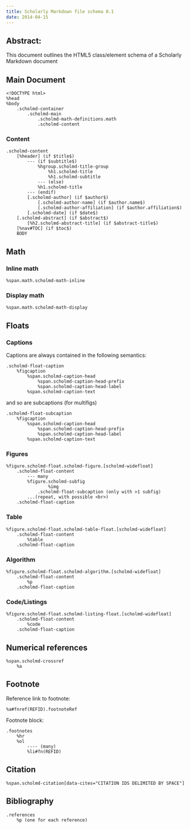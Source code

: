 ```yaml
---
title: Scholarly Markdown file schema 0.1
date: 2014-04-15
---
```


## Abstract:

This document outlines the HTML5 class/element schema of a Scholarly Markdown document

## Main Document

```haml
<!DOCTYPE html>
%head
%body
    .scholmd-container
        .scholmd-main
            .scholmd-math-definitions.math
            .scholmd-content
```

### Content

```haml
.scholmd-content
    [%header] (if $title$)
        --- (if $subtitle$)
            %hgroup.scholmd-title-group
                %h1.scholmd-title
                %h1.scholmd-subtitle
            --- (else)
            %h1.scholmd-title
        --- (endif)
        [.scholmd-author] (if $author$)
            [.scholmd-author-name] (if $author.name$)
            [.scholmd-author-affiliation] (if $author.affiliation$)
        [.scholmd-date] (if $date$)
    [.scholmd-abstract] (if $abstract$)
        [%h2.scholmd-abstract-title] (if $abstract-title$)
    [%nav#TOC] (if $toc$)
    BODY
```

## Math

### Inline math

```haml
%span.math.scholmd-math-inline
```

### Display math

```haml
%span.math.scholmd-math-display
```

## Floats

### Captions

Captions are always contained in the following semantics:

```haml
.scholmd-float-caption
    %figcaption
        %span.scholmd-caption-head
            %span.scholmd-caption-head-prefix
            %span.scholmd-caption-head-label
        %span.scholmd-caption-text
```

and so are subcaptions (for multifigs)

```haml
.scholmd-float-subcaption
    %figcaption
        %span.scholmd-caption-head
            %span.scholmd-caption-head-prefix
            %span.scholmd-caption-head-label
        %span.scholmd-caption-text
```

### Figures

```haml
%figure.scholmd-float.scholmd-figure.[scholmd-widefloat]
    .scholmd-float-content
        --- many
        %figure.scholmd-subfig
                %img
            .scholmd-float-subcaption (only with >1 subfig)
        ...(repeat, with possible <br>)
    .scholmd-float-caption
```

### Table

```haml
%figure.scholmd-float.scholmd-table-float.[scholmd-widefloat]
    .scholmd-float-content
        %table
    .scholmd-float-caption
```

### Algorithm

```haml
%figure.scholmd-float.scholmd-algorithm.[scholmd-widefloat]
    .scholmd-float-content
        %p
    .scholmd-float-caption
```

### Code/Listings

```haml
%figure.scholmd-float.scholmd-listing-float.[scholmd-widefloat]
    .scholmd-float-content
        %code
    .scholmd-float-caption
```

## Numerical references

```haml
%span.scholmd-crossref
    %a
```

## Footnote

Reference link to footnote:

```haml
%a#fnref(REFID).footnoteRef
```

Footnote block:

```haml
.footnotes
    %hr
    %ol
        ---- (many)
        %li#fn(REFID)
```

## Citation

```haml
%span.scholmd-citation[data-cites="CITATION IDS DELIMITED BY SPACE"]
```

## Bibliography

```haml
.references
    %p (one for each reference)
```

